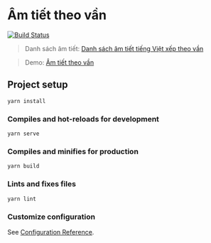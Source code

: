 # Âm tiết theo vần

[![Build Status](https://travis-ci.org/duongtuanqb/am-tiet-theo-van.svg?branch=master)](https://travis-ci.org/duongtuanqb/am-tiet-theo-van)

> Danh sách âm tiết: [Danh sách âm tiết tiếng Việt xếp theo vần](http://luom.tv/2015/11/01/danh-sach-am-tiet-tieng-viet-xep-theo-van/)

> Demo: [Âm tiết theo vần](https://duongtuanqb.github.io/am-tiet-theo-van/)

## Project setup
```
yarn install
```

### Compiles and hot-reloads for development
```
yarn serve
```

### Compiles and minifies for production
```
yarn build
```

### Lints and fixes files
```
yarn lint
```

### Customize configuration
See [Configuration Reference](https://cli.vuejs.org/config/).
